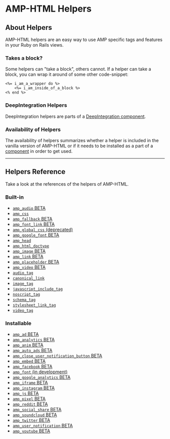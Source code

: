 
# AMP-HTML Helpers


## About Helpers

AMP-HTML helpers are an easy way to use AMP specific tags and features in your Ruby on Rails views.

### Takes a block?

Some helpers can "take a block", others cannot. If a helper can take a block, you can wrap it around of some other code-snippet:

    <%= i_am_a_wrapper do %>
        <%= i_am_inside_of_a_block %>
    <% end %>

### DeepIntegration Helpers

DeepIntegration helpers are parts of a [DeepIntegration component](https://github.com/jonhue/amphtml/tree/master/lib/amphtml/components/docs#deepintegration-components).

### Availability of Helpers

The availability of helpers summarizes whether a helper is included in the vanilla version of AMP-HTML or if it needs to be installed as a part of a [component](https://github.com/jonhue/amphtml/tree/master/lib/amphtml/components/docs) in order to get used.

---

## Helpers Reference

Take a look at the references of the helpers of AMP-HTML.

### Built-in

* [`amp_audio` BETA](https://github.com/jonhue/amphtml/blob/master/lib/amphtml/helpers/docs/amp_audio.md)
* [`amp_css`](https://github.com/jonhue/amphtml/blob/master/lib/amphtml/helpers/docs/amp_css.md)
* [`amp_fallback` BETA](https://github.com/jonhue/amphtml/blob/master/lib/amphtml/helpers/docs/amp_fallback.md)
* [`amp_font_link` BETA](https://github.com/jonhue/amphtml/blob/master/lib/amphtml/helpers/docs/amp_font_link.md)
* [`amp_global_css` (deprecated)](https://github.com/jonhue/amphtml/blob/master/lib/amphtml/helpers/docs/amp_global_css.md)
* [`amp_google_font` BETA](https://github.com/jonhue/amphtml/blob/master/lib/amphtml/helpers/docs/amp_google_font.md)
* [`amp_head`](https://github.com/jonhue/amphtml/blob/master/lib/amphtml/helpers/docs/amp_head.md)
* [`amp_html_doctype`](https://github.com/jonhue/amphtml/blob/master/lib/amphtml/helpers/docs/amp_html_doctype.md)
* [`amp_image` BETA](https://github.com/jonhue/amphtml/blob/master/lib/amphtml/helpers/docs/amp_image.md)
* [`amp_link` BETA](https://github.com/jonhue/amphtml/blob/master/lib/amphtml/helpers/docs/amp_link.md)
* [`amp_placeholder` BETA](https://github.com/jonhue/amphtml/blob/master/lib/amphtml/helpers/docs/amp_placeholder.md)
* [`amp_video` BETA](https://github.com/jonhue/amphtml/blob/master/lib/amphtml/helpers/docs/amp_video.md)
* [`audio_tag`](https://github.com/jonhue/amphtml/blob/master/lib/amphtml/helpers/docs/audio_tag.md)
* [`canonical_link`](https://github.com/jonhue/amphtml/blob/master/lib/amphtml/helpers/docs/canonical_link.md)
* [`image_tag`](https://github.com/jonhue/amphtml/blob/master/lib/amphtml/helpers/docs/image_tag.md)
* [`javascript_include_tag`](https://github.com/jonhue/amphtml/blob/master/lib/amphtml/helpers/docs/javascript_include_tag.md)
* [`noscript_tag`](https://github.com/jonhue/amphtml/blob/master/lib/amphtml/helpers/docs/noscript_tag.md)
* [`schema_tag`](https://github.com/jonhue/amphtml/blob/master/lib/amphtml/helpers/docs/schema_tag.md)
* [`stylesheet_link_tag`](https://github.com/jonhue/amphtml/blob/master/lib/amphtml/helpers/docs/stylesheet_link_tag.md)
* [`video_tag`](https://github.com/jonhue/amphtml/blob/master/lib/amphtml/helpers/docs/video_tag.md)

### Installable

* [`amp_ad` BETA](https://github.com/jonhue/amphtml/blob/master/lib/amphtml/helpers/docs/amp_ad.md)
* [`amp_analytics` BETA](https://github.com/jonhue/amphtml/blob/master/lib/amphtml/helpers/docs/amp_analytics.md)
* [`amp_anim` BETA](https://github.com/jonhue/amphtml/blob/master/lib/amphtml/helpers/docs/amp_anim.md)
* [`amp_auto_ads` BETA](https://github.com/jonhue/amphtml/blob/master/lib/amphtml/helpers/docs/amp_auto_ads.md)
* [`amp_close_user_notification_button` BETA](https://github.com/jonhue/amphtml/blob/master/lib/amphtml/helpers/docs/amp_close_user_notification_button.md)
* [`amp_embed` BETA](https://github.com/jonhue/amphtml/blob/master/lib/amphtml/helpers/docs/amp_embed.md)
* [`amp_facebook` BETA](https://github.com/jonhue/amphtml/blob/master/lib/amphtml/helpers/docs/amp_facebook.md)
* [`amp_font` (in development)](https://github.com/jonhue/amphtml/blob/master/lib/amphtml/helpers/docs/amp_font.md)
* [`amp_google_analytics` BETA](https://github.com/jonhue/amphtml/blob/master/lib/amphtml/helpers/docs/amp_google_analytics.md)
* [`amp_iframe` BETA](https://github.com/jonhue/amphtml/blob/master/lib/amphtml/helpers/docs/amp_iframe.md)
* [`amp_instagram` BETA](https://github.com/jonhue/amphtml/blob/master/lib/amphtml/helpers/docs/amp_instagram.md)
* [`amp_js` BETA](https://github.com/jonhue/amphtml/blob/master/lib/amphtml/helpers/docs/amp_js.md)
* [`amp_pixel` BETA](https://github.com/jonhue/amphtml/blob/master/lib/amphtml/helpers/docs/amp_pixel.md)
* [`amp_reddit` BETA](https://github.com/jonhue/amphtml/blob/master/lib/amphtml/helpers/docs/amp_reddit.md)
* [`amp_social_share` BETA](https://github.com/jonhue/amphtml/blob/master/lib/amphtml/helpers/docs/amp_social_share.md)
* [`amp_soundcloud` BETA](https://github.com/jonhue/amphtml/blob/master/lib/amphtml/helpers/docs/amp_soundcloud.md)
* [`amp_twitter` BETA](https://github.com/jonhue/amphtml/blob/master/lib/amphtml/helpers/docs/amp_twitter.md)
* [`amp_user_notification` BETA](https://github.com/jonhue/amphtml/blob/master/lib/amphtml/helpers/docs/amp_user_notification.md)
* [`amp_youtube` BETA](https://github.com/jonhue/amphtml/blob/master/lib/amphtml/helpers/docs/amp_youtube.md)
